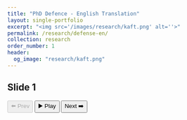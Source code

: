 ```yaml
---
title: "PhD Defence - English Translation"
layout: single-portfolio
excerpt: "<img src='/images/research/kaft.png' alt=''>"
permalink: /research/defense-en/
collection: research
order_number: 1
header: 
  og_image: "research/kaft.png"
---
```




<h2 id="slideTitle">Slide 1</h2>

<div id="controls">
  <button id="prevBtn" disabled>⬅️ Prev</button>
  <button id="playBtn">▶️ Play</button>
  <button id="nextBtn">Next ➡️</button>
</div>

<audio id="audio"></audio>

<script>
  const slides = [
    { title: "Slide 1", src: "/files/test.wav" },
    { title: "Slide 2", src: "/files/test.wav" },
    { title: "Slide 3", src: "/files/test.wav" }
  ];

  let currentSlide = 0;
  const slideTitle = document.getElementById('slideTitle');
  const audio = document.getElementById('audio');
  const playBtn = document.getElementById('playBtn');
  const prevBtn = document.getElementById('prevBtn');
  const nextBtn = document.getElementById('nextBtn');

  function updateUI() {
    slideTitle.textContent = slides[currentSlide].title;
    audio.src = slides[currentSlide].src;
    audio.load();
    playBtn.textContent = "▶️ Play";

    prevBtn.disabled = currentSlide === 0;
    nextBtn.disabled = currentSlide === slides.length - 1;
  }

  playBtn.addEventListener('click', () => {
    if (audio.paused) {
      audio.play();
      playBtn.textContent = "⏸️ Pause";
    } else {
      audio.pause();
      playBtn.textContent = "▶️ Play";
    }
  });

  prevBtn.addEventListener('click', () => {
    if (currentSlide > 0) {
      audio.pause();
      currentSlide--;
      updateUI();
    }
  });

  nextBtn.addEventListener('click', () => {
    if (currentSlide < slides.length - 1) {
      audio.pause();
      currentSlide++;
      updateUI();
    }
  });

audio.addEventListener('ended', () => {
  playBtn.textContent = "▶️ Play";
  // Move to next slide visually but DO NOT auto-play
  if (currentSlide < slides.length - 1) {
    currentSlide++;
    updateUI();  // This changes the slide and loads the new audio but does NOT play it
  }
});

  // Initialize UI on load
  updateUI();
</script>

